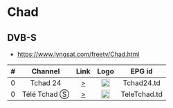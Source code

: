 <h1>Chad</h1>

<h2>DVB-S</h2>

* https://www.lyngsat.com/freetv/Chad.html

| #   | Channel        | Link  | Logo | EPG id |
|:---:|:--------------:|:-----:|:----:|:------:|
| 0   | Tchad 24 | [>](http://102.131.58.110/out_1/index.m3u8) | <img height="20" src="https://www.lyngsat.com/logo/tv/tt/tchad-24-td.png"/> | Tchad24.td |
| 0   | Télé Tchad Ⓢ | [>](https://strhlslb01.streamakaci.tv/str_tchad_tchad/str_tchad_multi/playlist.m3u8) | <img height="20" src="https://upload.wikimedia.org/wikipedia/fr/b/b6/Logo_T%C3%A9l%C3%A9_Tchad.png"/> | TeleTchad.td |
